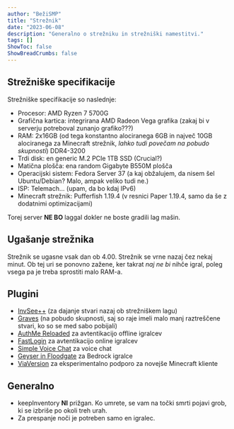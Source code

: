 ```yaml
---
author: "BežiSMP"
title: "Strežnik"
date: "2023-06-08"
description: "Generalno o strežniku in strežniški namestitvi."
tags: []
ShowToc: false
ShowBreadCrumbs: false
---
```


## Strežniške specifikacije

Strežniške specifikacije so naslednje:

- Procesor: AMD Ryzen 7 5700G
- Grafična kartica: integrirana AMD Radeon Vega grafika (zakaj bi v serverju potreboval zunanjo grafiko???)
- RAM: 2x16GB (od tega konstantno alociranega 6GB in največ 10GB alociranega za Minecraft strežnik, _lahko tudi povečam na pobudo skupnosti_) DDR4-3200
- Trdi disk: en generic M.2 PCIe 1TB SSD (Crucial?)
- Matična plošča: ena random Gigabyte B550M plošča
- Operacijski sistem: Fedora Server 37 (a kaj obžalujem, da nisem šel Ubuntu/Debian? Malo, ampak veliko tudi ne.)
- ISP: Telemach... (upam, da bo kdaj IPv6)
- Minecraft strežnik: Pufferfish 1.19.4 (v resnici Paper 1.19.4, samo da še z dodatnimi optimizacijami)

Torej server **NE BO** laggal dokler ne boste gradili lag mašin.

## Ugašanje strežnika

Strežnik se ugasne vsak dan ob 4.00. Strežnik se vrne nazaj čez nekaj minut. Ob tej uri se ponovno zažene, ker takrat _naj ne bi_ nihče igral, poleg vsega pa je treba sprostiti malo RAM-a.

## Plugini

- [InvSee++](https://www.spigotmc.org/resources/invsee.82342/) (za dajanje stvari nazaj ob strežniškem lagu)
- [Graves](https://www.spigotmc.org/resources/graves.74208/) (na pobudo skupnosti, saj so raje imeli malo manj raztreščene stvari, ko so se med sabo pobijali)
- [AuthMe Reloaded](https://github.com/AuthMe/AuthMeReloaded) za avtentikacijo offline igralcev
- [FastLogin](https://github.com/games647/FastLogin) za avtentikacijo online igralcev
- [Simple Voice Chat](https://www.curseforge.com/minecraft/mc-mods/simple-voice-chat) za voice chat
- [Geyser in Floodgate](https://geysermc.org/download) za Bedrock igralce
- [ViaVersion](https://github.com/ViaVersion/ViaVersion) za eksperimentalno podporo za novejše Minecraft kliente

## Generalno

- keepInventory **NI** prižgan. Ko umrete, se vam na točki smrti pojavi grob, ki se izbriše po okoli treh urah.
- Za prespanje noči je potreben samo en igralec.
